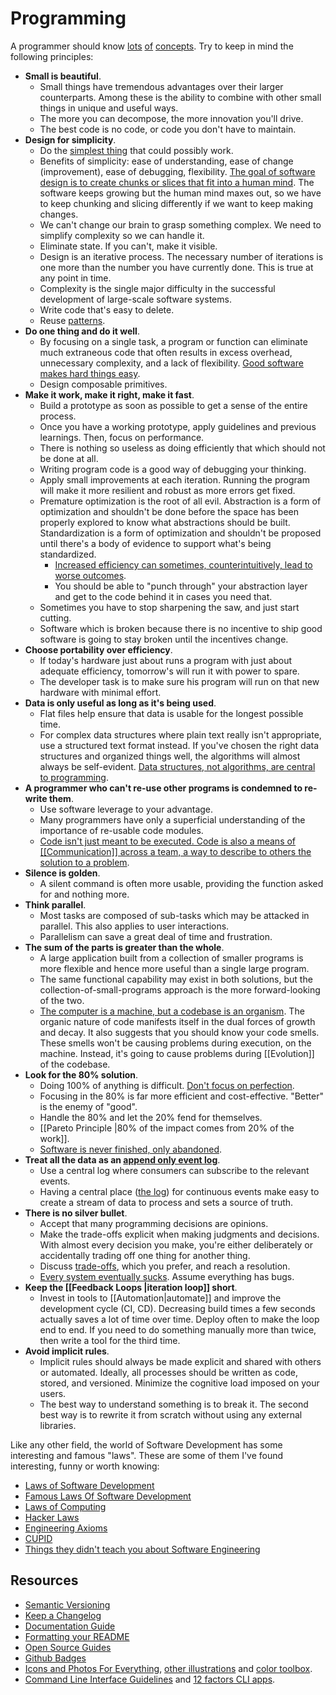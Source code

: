 # Programming

A programmer should know [lots](http://programmer.97things.oreilly.com/wiki/index.php/Contributions_Appearing_in_the_Book) [of](http://www.artima.com/weblogs/viewpost.jsp?thread=331531) [concepts](http://programmer.97things.oreilly.com/wiki/index.php/Other_Edited_Contributions). Try to keep in mind the following principles:

- **Small is beautiful**.
  - Small things have tremendous advantages over their larger counterparts. Among these is the ability to combine with other small things in unique and useful ways.
  - The more you can decompose, the more innovation you'll drive.
  - The best code is no code, or code you don't have to maintain.
- **Design for simplicity**.
  - Do the [simplest thing](https://landing.google.com/sre/book/chapters/simplicity.html) that could possibly work.
  - Benefits of simplicity: ease of understanding, ease of change (improvement), ease of debugging, flexibility. [The goal of software design is to create chunks or slices that fit into a human mind](https://mobile.twitter.com/KentBeck/status/1354418068869398538). The software keeps growing but the human mind maxes out, so we have to keep chunking and slicing differently if we want to keep making changes.
  - We can't change our brain to grasp something complex. We need to simplify complexity so we can handle it.
  - Eliminate state. If you can't, make it visible.
  - Design is an iterative process. The necessary number of iterations is one more than the number you have currently done. This is true at any point in time.
  - Complexity is the single major difficulty in the successful development of large-scale software systems.
  - Write code that's easy to delete.
  - Reuse [patterns](https://www.digitalocean.com/community/tutorials/gangs-of-four-gof-design-patterns).
- **Do one thing and do it well**.
  - By focusing on a single task, a program or function can eliminate much extraneous code that often results in excess overhead, unnecessary complexity, and a lack of flexibility. [Good software makes hard things easy](https://medium.com/s/story/notes-to-myself-on-software-engineering-c890f16f4e4d).
  - Design composable primitives.
- **Make it work, make it right, make it fast**.
  - Build a prototype as soon as possible to get a sense of the entire process.
  - Once you have a working prototype, apply guidelines and previous learnings. Then, focus on performance.
  - There is nothing so useless as doing efficiently that which should not be done at all.
  - Writing program code is a good way of debugging your thinking.
  - Apply small improvements at each iteration. Running the program will make it more resilient and robust as more errors get fixed.
  - Premature optimization is the root of all evil. Abstraction is a form of optimization and shouldn't be done before the space has been properly explored to know what abstractions should be built. Standardization is a form of optimization and shouldn't be proposed until there's a body of evidence to support what's being standardized.
	- [Increased efficiency can sometimes, counterintuitively, lead to worse outcomes](https://sohl-dickstein.github.io/2022/11/06/strong-Goodhart.html).
	- You should be able to "punch through" your abstraction layer and get to the code behind it in cases you need that.
  - Sometimes you have to stop sharpening the saw, and just start cutting.
  - Software which is broken because there is no incentive to ship good software is going to stay broken until the incentives change.
- **Choose portability over efficiency**.
  - If today's hardware just about runs a program with just about adequate efficiency, tomorrow's will run it with power to spare.
  - The developer task is to make sure his program will run on that new hardware with minimal effort.
- **Data is only useful as long as it's being used**.
  - Flat files help ensure that data is usable for the longest possible time.
  - For complex data structures where plain text really isn't appropriate, use a structured text format instead. If you've chosen the right data structures and organized things well, the algorithms will almost always be self-evident. [Data structures, not algorithms, are central to programming](https://users.ece.utexas.edu/~adnan/pike.html).
- **A programmer who can't re-use other programs is condemned to re-write them**.
  - Use software leverage to your advantage.
  - Many programmers have only a superficial understanding of the importance of re-usable code modules.
  - [Code isn't just meant to be executed. Code is also a means of [[Communication]] across a team, a way to describe to others the solution to a problem](https://medium.com/s/story/notes-to-myself-on-software-engineering-c890f16f4e4d).
- **Silence is golden**.
  - A silent command is often more usable, providing the function asked for and nothing more.
- **Think parallel**.
  - Most tasks are composed of sub-tasks which may be attacked in parallel. This also applies to user interactions.
  - Parallelism can save a great deal of time and frustration.
- **The sum of the parts is greater than the whole**.
  - A large application built from a collection of smaller programs is more flexible and hence more useful than a single large program.
  - The same functional capability may exist in both solutions, but the collection-of-small-programs approach is the more forward-looking of the two.
  - [The computer is a machine, but a codebase is an organism](https://meltingasphalt.com/a-codebase-is-an-organism/). The organic nature of code manifests itself in the dual forces of growth and decay. It also suggests that you should know your code smells. These smells won't be causing problems during execution, on the machine. Instead, it's going to cause problems during [[Evolution]] of the codebase.
- **Look for the 80% solution**.
  - Doing 100% of anything is difficult. [Don't focus on perfection](https://youtu.be/pYIho556BS8).
  - Focusing in the 80% is far more efficient and cost-effective. "Better" is the enemy of "good".
  - Handle the 80% and let the 20% fend for themselves.
  - [[Pareto Principle |80% of the impact comes from 20% of the work]].
  - [Software is never finished, only abandoned](https://stackoverflow.blog/2020/02/20/requirements-volatility-is-the-core-problem-of-software-engineering/).
- **Treat all the data as an [append only event log](https://www.youtube.com/watch?v=ZQ-MdKj3BjU)**.
  - Use a central log where consumers can subscribe to the relevant events.
  - Having a central place ([the log](https://engineering.linkedin.com/distributed-systems/log-what-every-software-engineer-should-know-about-real-time-datas-unifying)) for continuous events make easy to create a stream of data to process and sets a source of truth.
- **There is no silver bullet**.
  - Accept that many programming decisions are opinions.
  - Make the trade-offs explicit when making judgments and decisions. With almost every decision you make, you're either deliberately or accidentally trading off one thing for another thing.
  - Discuss [trade-offs](https://twitter.com/kelseyhightower/status/774076482637312001), which you prefer, and reach a resolution.
  - [Every system eventually sucks](https://www.simplethread.com/20-things-ive-learned-in-my-20-years-as-a-software-engineer/). Assume everything has bugs.
- **Keep the [[Feedback Loops |iteration loop]] short**.
  - Invest in tools to [[Automation|automate]] and improve the development cycle (CI, CD). Decreasing build times a few seconds actually saves a lot of time over time. Deploy often to make the loop end to end. If you need to do something manually more than twice, then write a tool for the third time.
- **Avoid implicit rules**.
  - Implicit rules should always be made explicit and shared with others or automated. Ideally, all processes should be written as code, stored, and versioned. Minimize the cognitive load imposed on your users.
  - The best way to understand something is to break it. The second best way is to rewrite it from scratch without using any external libraries.

Like any other field, the world of Software Development has some interesting and famous "laws". These are some of them I've found interesting, funny or worth knowing:

- [Laws of Software Development](http://www.globalnerdy.com/2007/07/18/laws-of-software-development/)
- [Famous Laws Of Software Development](https://www.timsommer.be/famous-laws-of-software-development/)
- [Laws of Computing](https://gist.github.com/sorahn/905f67acf00d6f2aa69e74a39de65941)
- [Hacker Laws](https://github.com/dwmkerr/hacker-laws)
- [Engineering Axioms](https://martinrue.com/my-engineering-axioms/)
- [CUPID](https://dannorth.net/2022/02/10/cupid-for-joyful-coding/)
- [Things they didn't teach you about Software Engineering](https://vadimkravcenko.com/shorts/things-they-didnt-teach-you/)

## Resources

- [Semantic Versioning](https://semver.org/)
- [Keep a Changelog](https://keepachangelog.com/en/1.0.0/)
- [Documentation Guide](https://www.writethedocs.org/guide/#)
- [Formatting your README](https://guides.github.com/features/wikis/#Formatting-a-readme)
- [Open Source Guides](https://opensource.guide/)
- [Github Badges](https://shields.io/)
- [Icons and Photos For Everything](https://thenounproject.com/), [other illustrations](https://github.com/sw-yx/spark-joy#illustrations) and [color toolbox](https://hue.tools/).
- [Command Line Interface Guidelines](https://clig.dev/) and [12 factors CLI apps](https://medium.com/@jdxcode/12-factor-cli-apps-dd3c227a0e46).
